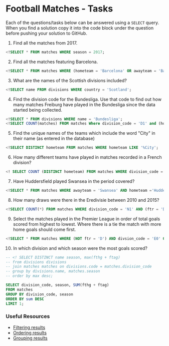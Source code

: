 # Football Matches - Tasks

Each of the questions/tasks below can be answered using a `SELECT` query. When you find a solution copy it into the code block under the question before pushing your solution to GitHub.

1) Find all the matches from 2017.

```sql
<!SELECT * FROM matches WHERE season = 2017;


```

2) Find all the matches featuring Barcelona.

```sql
<!SELECT * FROM matches WHERE (hometeam = 'Barcelona' OR awayteam = 'Barcelona');


```

3) What are the names of the Scottish divisions included?

```sql
<!SELECT name FROM divisions WHERE country = 'Scotland';


```

4) Find the division code for the Bundesliga. Use that code to find out how many matches Freiburg have played in the Bundesliga since the data started being collected.

```sql
<!SELECT * FROM divisions WHERE name = 'Bundesliga'; 
<!SELECT COUNT(matches) FROM matches Where division_code = 'D1' and (hometeam = 'Freiburg' OR awayteam = 'Freiburg');

```

5) Find the unique names of the teams which include the word "City" in their name (as entered in the database)

```sql
<!SELECT DISTINCT hometeam FROM matches WHERE hometeam LIKE '%City';

```

6) How many different teams have played in matches recorded in a French division?

```sql
<! SELECT COUNT (DISTINCT hometeam) FROM matches WHERE division_code = 'F1' or divison_code ='F2';

```

7) Have Huddersfield played Swansea in the period covered?

```sql
<!SELECT * FROM matches WHERE awayteam = 'Swansea' AND hometeam ='Huddersfielld';


```

8) How many draws were there in the Eredivisie between 2010 and 2015?

```sql
<!SELECT COUNT(*) FROM matches WHERE division_code = 'N1' AND (ftr = 'D' AND season BETWEEN 2010 AND 2015);


```

9) Select the matches played in the Premier League in order of total goals scored from highest to lowest. Where there is a tie the match with more home goals should come first.

```sql
<!SELECT * FROM matches WHERE (NOT ftr = 'D') AND divsion_code = 'E0' ORDER BY (fthg = ftag) DESC, fthg DESC;


```

10) In which division and which season were the most goals scored?

```sql
-- <! SELECT DISTINCT name season, max(fthg + ftag)
-- from divisions divisions
-- join matches matches on divisions.code = matches.division_code
-- group by divisions.name, matches.season
-- order by max desc;

SELECT division_code, season, SUM(fthg + ftag)
FROM matches
GROUP BY division_code, season
ORDER BY sum DESC
LIMIT 1;


```

### Useful Resources

- [Filtering results](https://www.w3schools.com/sql/sql_where.asp)
- [Ordering results](https://www.w3schools.com/sql/sql_orderby.asp)
- [Grouping results](https://www.w3schools.com/sql/sql_groupby.asp)